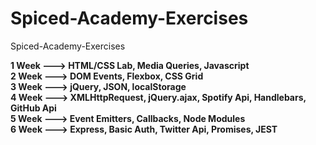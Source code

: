 # Spiced-Academy-Exercises
Spiced-Academy-Exercises


**1 Week ---> HTML/CSS Lab, Media Queries, Javascript** </br>
**2 Week ---> DOM Events, Flexbox, CSS Grid** </br> 
**3 Week ---> jQuery, JSON, localStorage** </br> 
**4 Week ---> XMLHttpRequest, jQuery.ajax, Spotify Api, Handlebars, GitHub Api** </br>
**5 Week ---> Event Emitters, Callbacks, Node Modules** </br>
**6 Week ---> Express, Basic Auth, Twitter Api, Promises, JEST** </br>

